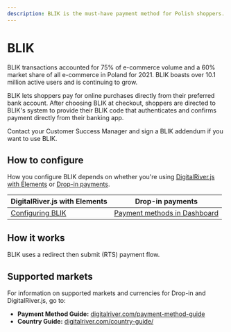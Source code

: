 ```yaml
---
description: BLIK is the must-have payment method for Polish shoppers.
---
```


# BLIK

BLIK transactions accounted for 75% of e-commerce volume and a 60% market share of all e-commerce in Poland for 2021. BLIK boasts over 10.1 million active users and is continuing to grow.

BLIK lets shoppers pay for online purchases directly from their preferred bank account. After choosing BLIK at checkout, shoppers are directed to BLIK's system to provide their BLIK code that authenticates and confirms payment directly from their banking app.

Contact your Customer Success Manager and sign a BLIK addendum if you want to use BLIK.

## How to configure

How you configure BLIK depends on whether you're using [DigitalRiver.js with Elements](../payment-integrations-1/digitalriver.js/) or [Drop-in payments](../payment-integrations-1/drop-in/).&#x20;

| DigitalRiver.js with Elements                                                                     | Drop-in payments                                                                         |
| ------------------------------------------------------------------------------------------------- | ---------------------------------------------------------------------------------------- |
| [Configuring BLIK](../payment-integrations-1/digitalriver.js/payment-methods/configuring-blik.md) | [Payment methods in Dashboard](../../administration/dashboard/settings/payment-methods/) |

## How it works

BLIK uses a redirect then submit (RTS) payment flow.

## Supported markets

For information on supported markets and currencies for Drop-in and DigitalRiver.js, go to:&#x20;

* **Payment Method Guide:** [digitalriver.com/payment-method-guide](https://www.digitalriver.com/payment-method/blik/)
* **Country Guide:** [digitalriver.com/country-guide/](https://www.digitalriver.com/country-guide/)
